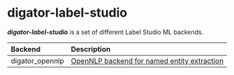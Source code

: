# digator-label-studio

***digator-label-studio*** is a set of different Label Studio ML backends.

| Backend         | Description                                                                                |
|:----------------|:-------------------------------------------------------------------------------------------|
| digator_opennlp | [OpenNLP backend for named entity extraction](https://github.com/livelace/digator-opennlp) |
